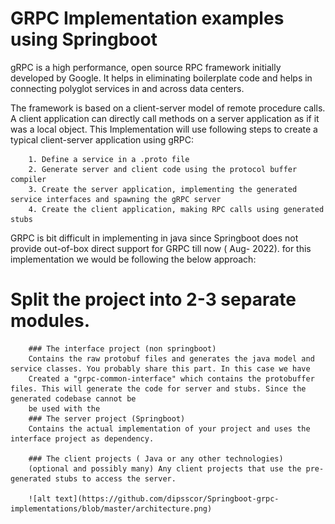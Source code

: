 # GRPC Implementation examples using Springboot

gRPC is a high performance, open source RPC framework initially developed by Google. It helps in eliminating boilerplate code and helps in connecting polyglot services in and across data centers.

The framework is based on a client-server model of remote procedure calls. A client application can directly call methods on a server application as if it was a local object.
This Implementation will use following steps to create a typical client-server application using gRPC:

		1. Define a service in a .proto file
		2. Generate server and client code using the protocol buffer compiler
		3. Create the server application, implementing the generated service interfaces and spawning the gRPC server
		4. Create the client application, making RPC calls using generated stubs 
		
GRPC is bit difficult in implementing in java since Springboot does not provide out-of-box direct support for GRPC till now ( Aug- 2022). for this implementation we would 
be following the below approach:

# Split the project into 2-3 separate modules.

		### The interface project (non springboot) 
		Contains the raw protobuf files and generates the java model and service classes. You probably share this part. In this case we have 
		Created a "grpc-common-interface" which contains the protobuffer files. This will generate the code for server and stubs. Since the generated codebase cannot be
		be used with the 
		### The server project (Springboot) 
		Contains the actual implementation of your project and uses the interface project as dependency.
		
		### The client projects ( Java or any other technologies)
		(optional and possibly many) Any client projects that use the pre-generated stubs to access the server.
		
		![alt text](https://github.com/dipsscor/Springboot-grpc-implementations/blob/master/architecture.png)

	